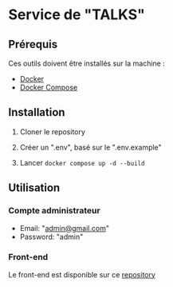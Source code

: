 # Service de "TALKS"

## Prérequis

Ces outils doivent être installés sur la machine :

- [Docker](https://www.docker.com/)
- [Docker Compose](https://docs.docker.com/compose/)

## Installation

1. Cloner le repository

2. Créer un ".env", basé sur le ".env.example"

3. Lancer `docker compose up -d --build`

## Utilisation

### Compte administrateur

- Email: "admin@gmail.com"
- Password: "admin"

### Front-end

Le front-end est disponible sur ce [repository](https://github.com/sebastien-gervilla/talks-application)